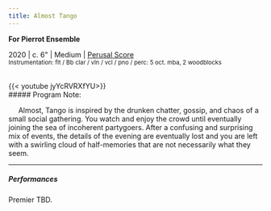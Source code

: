 ```yaml
---
title: Almost Tango
---
```

**For Pierrot Ensemble**

2020     |     c. 6"     |     Medium   |    [Perusal Score](</Almost Tango Score Preview.pdf>)<br>
<small> Instrumentation: 
flt / Bb clar / vln / vcl / pno / perc: 5 oct. mba, 2 woodblocks</small>

<br>
{{< youtube jyYcRVRXfYU>}}
<br>
##### Program Note: 

     Almost, Tango is inspired by the drunken chatter, gossip, and chaos of a small social gathering. You watch and enjoy the crowd until eventually joining the sea of incoherent partygoers. After a confusing and surprising mix of events, the details of the evening are eventually lost and you are left with a swirling cloud of half-memories that are not necessarily what they seem.

---
##### Performances

Premier TBD.